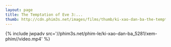 ```yaml
---
layout: page
title: The Temptation of Eve 3:...
thumb: http://cdn.phim3s.net/images/films/thumb/ki-xao-dan-ba-the-temptation-of-eve-3-her-own-technique-2007.jpg
---
```

{% include jwpadv src='//phim3s.net/phim-le/ki-xao-dan-ba_5281/xem-phim//video.mp4' %}